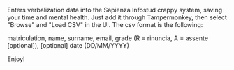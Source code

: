 Enters verbalization data into the Sapienza Infostud crappy system, saving your time and mental health.
Just add it through Tampermonkey, then select "Browse" and "Load CSV" in the UI.
The csv format is the following:

matriculation, name, surname, email, grade (R = rinuncia, A = assente [optional]), [optional] date (DD/MM/YYYY)

Enjoy!
